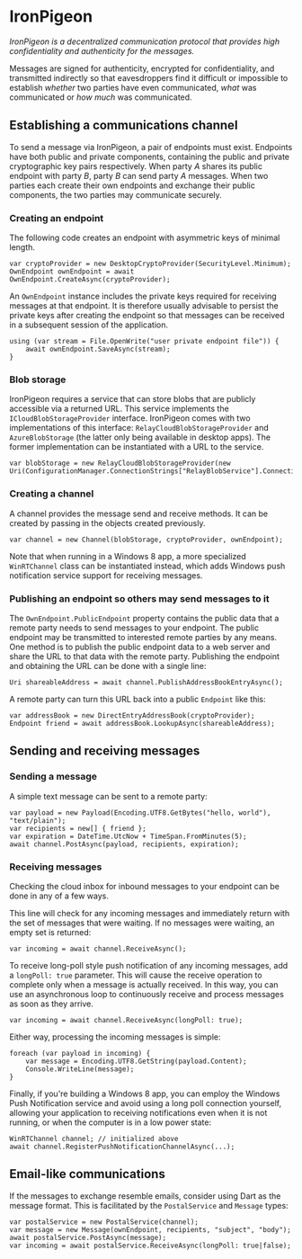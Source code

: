 IronPigeon
==========

*IronPigeon is a decentralized communication protocol that provides high
confidentiality and authenticity for the messages.*

Messages are signed for authenticity, encrypted for confidentiality,
and transmitted indirectly so that eavesdroppers find it difficult or
impossible to establish *whether* two parties have even communicated,
*what* was communicated or *how much* was communicated.

Establishing a communications channel
-------------------------------------

To send a message via IronPigeon, a pair of endpoints must exist.
Endpoints have both public and private components, containing the public
and private cryptographic key pairs respectively.  When party *A* shares its
public endpoint with party *B*, party *B* can send party *A* messages.
When two parties each create their own endpoints and exchange their public
components, the two parties may communicate securely.

### Creating an endpoint
The following code creates an endpoint with asymmetric keys of minimal length.

	var cryptoProvider = new DesktopCryptoProvider(SecurityLevel.Minimum);
	OwnEndpoint ownEndpoint = await OwnEndpoint.CreateAsync(cryptoProvider);

An `OwnEndpoint` instance includes the private keys required for receiving
messages at that endpoint.  It is therefore usually advisable to persist the
private keys after creating the endpoint so that messages can be received
in a subsequent session of the application.

	using (var stream = File.OpenWrite("user private endpoint file")) {
		await ownEndpoint.SaveAsync(stream);
	}

### Blob storage

IronPigeon requires a service that can store blobs that are publicly
accessible via a returned URL.  This service implements the 
`ICloudBlobStorageProvider` interface.  IronPigeon comes with two
implementations of this interface: `RelayCloudBlobStorageProvider` and
`AzureBlobStorage` (the latter only being available in desktop apps).
The former implementation can be instantiated with a URL to the service.

	var blobStorage = new RelayCloudBlobStorageProvider(new Uri(ConfigurationManager.ConnectionStrings["RelayBlobService"].ConnectionString));

### Creating a channel

A channel provides the message send and receive methods.  It can be created
by passing in the objects created previously.

	var channel = new Channel(blobStorage, cryptoProvider, ownEndpoint);

Note that when running in a Windows 8 app, a more specialized `WinRTChannel`
class can be instantiated instead, which adds Windows push notification
service support for receiving messages.

### Publishing an endpoint so others may send messages to it

The `OwnEndpoint.PublicEndpoint` property contains the public data that a
remote party needs to send messages to your endpoint.  The public endpoint
may be transmitted to interested remote parties by any means.  One method is
to publish the public endpoint data to a web server and share the URL to that
data with the remote party.  Publishing the endpoint and obtaining the URL can
be done with a single line:

	Uri shareableAddress = await channel.PublishAddressBookEntryAsync();

A remote party can turn this URL back into a public `Endpoint` like this:

	var addressBook = new DirectEntryAddressBook(cryptoProvider);
	Endpoint friend = await addressBook.LookupAsync(shareableAddress);

Sending and receiving messages
------------------------------

### Sending a message

A simple text message can be sent to a remote party:

	var payload = new Payload(Encoding.UTF8.GetBytes("hello, world"), "text/plain");
	var recipients = new[] { friend };
	var expiration = DateTime.UtcNow + TimeSpan.FromMinutes(5);
	await channel.PostAsync(payload, recipients, expiration);

### Receiving messages

Checking the cloud inbox for inbound messages to your endpoint can be done in
any of a few ways.  

This line will check for any incoming messages and immediately return with
the set of messages that were waiting.  If no messages were waiting, an empty
set is returned:

	var incoming = await channel.ReceiveAsync();

To receive long-poll style push notification of any incoming messages, add a
`longPoll: true` parameter.  This will cause the receive operation to complete
only when a message is actually received.  In this way, you can use an
asynchronous loop to continuously receive and process messages as soon as they
arrive.

	var incoming = await channel.ReceiveAsync(longPoll: true);

Either way, processing the incoming messages is simple:

	foreach (var payload in incoming) {
		var message = Encoding.UTF8.GetString(payload.Content);
		Console.WriteLine(message);
	}

Finally, if you're building a Windows 8 app, you can employ the 
Windows Push Notification service and avoid using a long poll connection
yourself, allowing your application to receiving notifications even when it is
not running, or when the computer is in a low power state:

	WinRTChannel channel; // initialized above
	await channel.RegisterPushNotificationChannelAsync(...);

Email-like communications
-------------------------

If the messages to exchange resemble emails, consider using Dart as the
message format.  This is facilitated by the `PostalService` and `Message`
types:

	var postalService = new PostalService(channel);
	var message = new Message(ownEndpoint, recipients, "subject", "body");
	await postalService.PostAsync(message);
	var incoming = await postalService.ReceiveAsync(longPoll: true|false);
